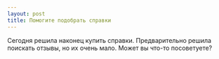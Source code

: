 ```yaml
---
layout: post 
title: Помогите подобрать справки 
--- 
```

Сегодня решила наконец купить справки. Предварительно решила поискать отзывы, но их очень мало. Может вы что-то посоветуете?